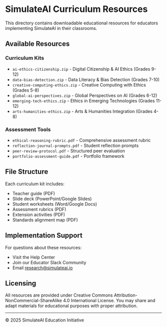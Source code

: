 # SimulateAI Curriculum Resources

This directory contains downloadable educational resources for educators implementing SimulateAI in
their classrooms.

## Available Resources

### Curriculum Kits

- `ai-ethics-citizenship.zip` - Digital Citizenship & AI Ethics (Grades 9-12)
- `data-bias-detection.zip` - Data Literacy & Bias Detection (Grades 7-10)
- `creative-computing-ethics.zip` - Creative Computing with Ethics (Grades 5-8)
- `global-ai-perspectives.zip` - Global Perspectives on AI (Grades 6-12)
- `emerging-tech-ethics.zip` - Ethics in Emerging Technologies (Grades 11-12)
- `arts-humanities-ethics.zip` - Arts & Humanities Integration (Grades 4-8)

### Assessment Tools

- `ethical-reasoning-rubric.pdf` - Comprehensive assessment rubric
- `reflection-journal-prompts.pdf` - Student reflection prompts
- `peer-review-protocol.pdf` - Structured peer evaluation
- `portfolio-assessment-guide.pdf` - Portfolio framework

## File Structure

Each curriculum kit includes:

- Teacher guide (PDF)
- Slide deck (PowerPoint/Google Slides)
- Student worksheets (Word/Google Docs)
- Assessment rubrics (PDF)
- Extension activities (PDF)
- Standards alignment map (PDF)

## Implementation Support

For questions about these resources:

- Visit the Help Center
- Join our Educator Slack Community
- Email research@simulateai.io

## Licensing

All resources are provided under Creative Commons Attribution-NonCommercial-ShareAlike 4.0
International License. You may share and adapt materials for educational purposes with proper
attribution.

---

© 2025 SimulateAI Education Initiative
